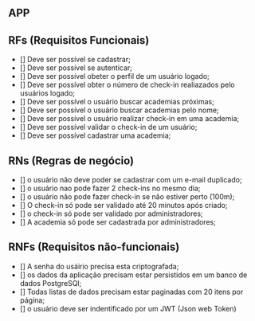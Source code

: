 ## APP

## RFs (Requisitos Funcionais)

- [] Deve ser possível se cadastrar;
- [] Deve ser possível se autenticar;
- [] Deve ser possível obeter o perfil de um usuário logado;
- [] Deve ser possível obter o número de check-in realiazados pelo usuários logado;
- [] Deve ser possível o usuário buscar academias próximas;
- [] Deve ser possível o usuário buscar academias pelo nome;
- [] Deve ser possível o usuário realizar check-in em uma academia;
- [] Deve ser possível validar o check-in de um usuário;
- [] Deve ser possível cadastrar uma academia;

## RNs (Regras de negócio)

- [] o usuário não deve poder se cadastrar com um e-mail duplicado;
- [] o usuário nao pode fazer 2 check-ins no mesmo dia;
- [] o usuário não pode fazer check-in se não estiver perto (100m);
- [] O check-in só pode ser validado até 20 minutos após criado;
- [] o check-in só pode ser validado por administradores;
- [] A academia só pode ser cadastrada por administradores;

## RNFs (Requisitos não-funcionais)

- [] A senha do usáirio precisa esta criptografada;
- [] os dados da aplicação precisam estar persistidos em um banco de dados PostgreSQl;
- [] Todas listas de dados precisam estar paginadas com 20 itens por página;
- [] o usuário deve ser indentificado por um JWT (Json web Token)
